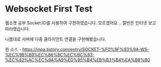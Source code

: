 # Websocket First Test

웹소켓 공부 
Socket.IO를 사용하여 구현하였습니다.
모르겠어요 .. 절반은 인터넷 보고 따라했습니다.

나름대로  서버에 다중 클라이언트 연결을 구현해봤습니다.

원 소스 - https://inpa.tistory.com/entry/SOCKET-%F0%9F%93%9A-WS-%EC%9B%B9%EC%86%8C%EC%BC%93-%EC%82%AC%EC%9A%A9%ED%95%B4%EB%B3%B4%EA%B8%B0
